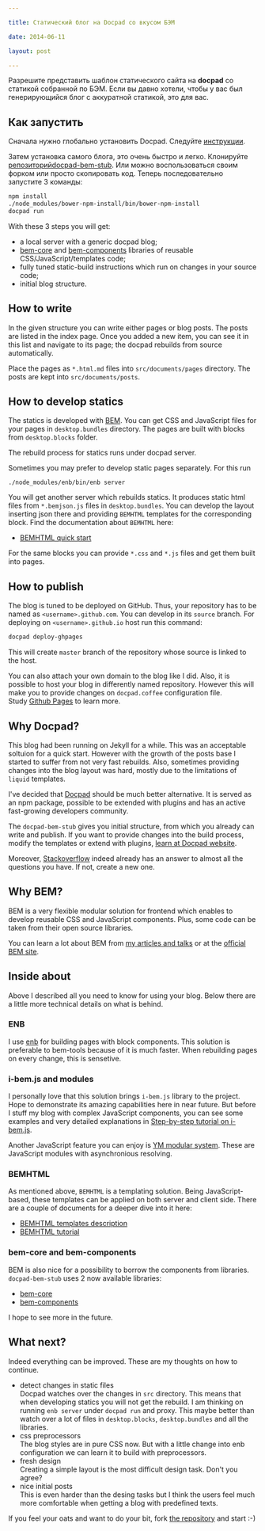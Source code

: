 ```yaml
---

title: Статический блог на Docpad со вкусом БЭМ

date: 2014-06-11

layout: post

---
```

Разрешите представить шаблон статического сайта
на **docpad** со статикой собранной по БЭМ. Если вы давно
хотели, чтобы у вас был генерирующийся блог с
аккуратной статикой, это для вас.
<excerpt/>

## Как запустить

Сначала нужно глобально установить Docpad. Следуйте
[инструкции](http://docpad.org/docs/install).

Затем установка самого блога, это очень быстро и легко.
Клонируйте [репозиторийdocpad-bem-stub](https://github.com/varya/docpad-bem-stub).
Или можно воспользоваться своим форком или просто скопировать код.
Теперь последовательно запустите 3 команды:

```bash
npm install
./node_modules/bower-npm-install/bin/bower-npm-install
docpad run
```

With these 3 steps you will get:
* a local server with a generic docpad blog;
* [bem-core](http://bem.info/libs/bem-core/2.2.0/) and [bem-components](http://bem.info/libs/bem-components/v2/)
libraries of reusable CSS/JavaScript/templates code;
* fully tuned static-build instructions which run on changes
in your source code;
* initial blog structure.

## How to write
In the given structure you can write either pages or blog posts.
The posts are listed in the index page. Once you added a new
item, you can see it in this list and navigate to its page;
the docpad rebuilds from source automatically.

Place the pages as `*.html.md` files into `src/documents/pages`
directory. The posts are kept into `src/documents/posts`.

## How to develop statics
The statics is developed with [BEM](http://bem.info/).
You can get CSS and JavaScript files for your pages in
`desktop.bundles` directory. The pages are built with blocks
from `desktop.blocks` folder.

The rebuild process for statics runs under docpad server.

Sometimes you may prefer to develop static pages separately.
For this run

```
./node_modules/enb/bin/enb server
```

You will get another server which rebuilds statics. It
produces static html files from `*.bemjson.js` files in
`desktop.bundles`. You can develop the layout inserting
json there and providing `BEMHTML` templates for the
corresponding block. Find the documentation about `BEMHTML`
here:
* [BEMHTML quick start](http://bem.info/libs/bem-core/2.2.0/templating/intro/)

For the same blocks you can provide `*.css` and `*.js` files
and get them built into pages.

## How to publish
The blog is tuned to be deployed on GitHub. Thus, your
repository has to be named as `<username>.github.com`. You
can develop in its `source` branch. For deploying on
`<username>.github.io` host run this command:

```sh
docpad deploy-ghpages
```

This will create `master` branch of the repository whose
source is linked to the host.

You can also attach your own domain to the blog like I did.
Also, it is possible to host your blog in differently named
repository. However this will make you to provide changes
on `docpad.coffee` configuration file.<br/>
Study [Github Pages](https://pages.github.com/) to learn more.

## Why Docpad?
This blog had been running on Jekyll for a while. This was an
acceptable soltuion for a quick start. However with the growth
of the posts base I started to suffer from not very fast
rebuilds. Also, sometimes providing changes into the blog
layout was hard, mostly due to the limitations of `liquid`
templates.

I've decided that [Docpad](http://docpad.org/) should be much
better alternative. It is served as an npm package, possible to
be extended with plugins and has an active fast-growing
developers community.

The `docpad-bem-stub` gives you initial structure, from which
you already can write and publish. If you want to provide changes
into the build process, modify the templates or extend with
plugins, [learn at Docpad website](http://docpad.org/).

Moreover, [Stackoverflow](http://stackoverflow.com/) indeed already
has an answer to almost all the questions you have. If not, create a new
one.

## Why BEM?
BEM is a very flexible modular solution for frontend which
enables to develop reusable CSS and JavaScript components. Plus, some code
can be taken from their open source libraries.

You can learn a lot about BEM from [my articles and talks](/en/content)
or at the [official BEM site](http://bem.info/).

## Inside about
Above I described all you need to know for using your blog. Below there
are a little more technical details on what is behind.

### ENB
I use [enb](https://github.com/enb-make/enb) for building pages with block
components. This solution is preferable to bem-tools because of it is much
faster. When rebuilding pages on every change, this is sensetive.

### i-bem.js and modules
I personally love that this solution brings `i-bem.js` library to the
project. Hope to demonstrate its amazing capabilities here in near future.
But before I stuff my blog with complex JavaScript components, you
can see some examples and very detailed explanations in [Step-by-step tutorial on
i-bem.js](http://bem.info/tutorials/bem-js-tutorial/).

Another JavaScript feature you can enjoy is [YM modular system](/en/issues/ym-modular-system).
These are JavaScript modules with asynchronious resolving.

### BEMHTML
As mentioned above, `BEMHTML` is a templating solution. Being JavaScript-based,
these templates can be applied on both server and client side. There are
a couple of documents for a deeper dive into it here:
* [BEMHTML templates description](http://bem.info/libs/bem-core/2.2.0/templating/rationale/)
* [BEMHTML tutorial](http://bem.info/libs/bem-core/2.2.0/templating/reference/)

### bem-core and bem-components
BEM is also nice for a possibility to borrow the components from libraries.
`docpad-bem-stub` uses 2 now available libraries:
* [bem-core](http://bem.info/libs/bem-core/2.2.0/)
* [bem-components](http://bem.info/libs/bem-components/v2/)

I hope to see more in the future.

## What next?
Indeed everything can be improved. These are my thoughts on how
to continue.
* detect changes in static files<br/>
Docpad watches over the changes in `src` directory. This means that
when developing statics you will not get the rebuild. I am thinking
on running `enb server` under `docpad run` and proxy. This maybe
better than watch over a lot of files in `desktop.blocks`, `desktop.bundles`
and all the libraries.
* css preprocessors<br/>
The blog styles are in pure CSS now. But with a little
change into enb configuration we can learn it to build with
preprocessors.
* fresh design<br/>
Creating a simple layout is the most difficult design task. Don't you agree?
* nice initial posts<br/>
This is even harder than the desing tasks but I think the users feel much
more comfortable when getting a blog with predefined texts.

If you feel your oats and want to do your bit, fork [the repository](https://github.com/varya/docpad-bem-stub)
and start :-)
